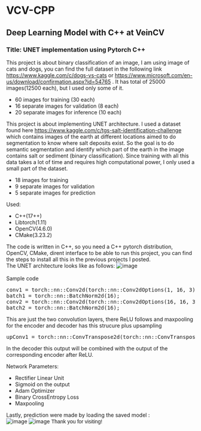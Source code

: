 # VCV-CPP
<h2>Deep Learning Model with C++ at VeinCV</h2>
<h3>Title: UNET implementation using Pytorch C++ </h3>

This project is about binary classification of an image, I am using image of cats and dogs, you can find the full dataset
in the following link https://www.kaggle.com/c/dogs-vs-cats or https://www.microsoft.com/en-us/download/confirmation.aspx?id=54765 .
It has total of 25000 images(12500 each), but I used only some of it.
*	60 images for training (30 each)
*	16 separate images for validation (8 each)
*	20 separate images for inference (10 each)

This project is about implementing UNET architecture. I used a dataset found here https://www.kaggle.com/c/tgs-salt-identification-challenge which contains images of the earth at different locations aimed to do segmentation to know where salt deposits exist. So the goal is to do semantic segmentation and identify which part of the earth in the image contains salt or sediment (binary classification). Since training with all this data takes a lot of time and requires high computational power, I only used a small part of the dataset.
* 18 images for training 
* 9 separate images for validation 
* 5 separate images for prediction

Used: 
* C++(17++)
* Libtorch(1.11)
* OpenCV(4.6.0) 
* CMake(3.23.2)

The code is written in C++, so you need a C++ pytorch distribution, OpenCV, CMake, dirent interface to be able to run this project, you can find the steps to install all this in the previous projects I posted. \
The UNET architecture looks like as follows:
![image](https://user-images.githubusercontent.com/96078343/179245823-a344998c-5ccd-44fc-b584-9db8d83ecbb2.png)
\
<br>Sample code</br>
<pre>
conv1 = torch::nn::Conv2d(torch::nn::Conv2dOptions(1, 16, 3).padding({1,1}));
batch1 = torch::nn::BatchNorm2d(16);
conv2 = torch::nn::Conv2d(torch::nn::Conv2dOptions(16, 16, 3).padding({ 1,1 }));
batch2 = torch::nn::BatchNorm2d(16);
</pre>
This are just the two convolution layers, there ReLU follows and maxpooling for the encoder and decoder has this strucure plus upsampling
<pre>
upConv1 = torch::nn::ConvTranspose2d(torch::nn::ConvTranspose2dOptions(256, 128, 2).stride(2));
</pre>
In the decoder this output will be combined with the output of the corresponding encoder after ReLU.

Network Parameters:
* Rectifier Linear Unit
* Sigmoid on the output
* Adam Optimizer 
* Binary CrossEntropy Loss
* Maxpooling

Lastly, prediction were made by loading the saved model :\
![image](https://user-images.githubusercontent.com/96078343/179247013-a7308a32-fdef-4475-b23e-90836531e362.png)
![image](https://user-images.githubusercontent.com/96078343/179247034-6a12f929-29d7-4968-97cd-bd8971579827.png)
<font face="Arial">Thank you for visiting!</font>
